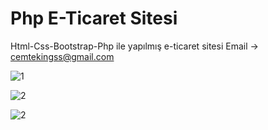 # Php E-Ticaret Sitesi
Html-Css-Bootstrap-Php ile yapılmış e-ticaret sitesi
Email -> cemtekingss@gmail.com




![1](https://github.com/cemtekinn/phpeticaretwebsite/blob/main/1.jpg)


![2](https://github.com/cemtekinn/phpeticaretwebsite/blob/main/2.jpg)

![2](https://github.com/cemtekinn/phpeticaretwebsite/blob/main/3.jpg)
